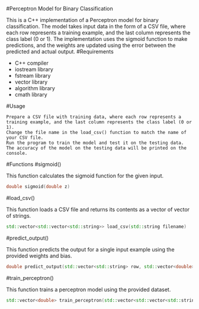 #Perceptron Model for Binary Classification

This is a C++ implementation of a Perceptron model for binary classification. The model takes input data in the form of a CSV file, where each row represents a training example, and the last column represents the class label (0 or 1). The implementation uses the sigmoid function to make predictions, and the weights are updated using the error between the predicted and actual output.
#Requirements

   - C++ compiler
   - iostream library
   - fstream library
   - vector library
   - algorithm library
   - cmath library

#Usage

    Prepare a CSV file with training data, where each row represents a training example, and the last column represents the class label (0 or 1).
    Change the file name in the load_csv() function to match the name of your CSV file.
    Run the program to train the model and test it on the testing data.
    The accuracy of the model on the testing data will be printed on the console.

#Functions
#sigmoid()

This function calculates the sigmoid function for the given input.

```c++
double sigmoid(double z)
```

#load_csv()

This function loads a CSV file and returns its contents as a vector of vector of strings.

```c++
std::vector<std::vector<std::string>> load_csv(std::string filename)
```

#predict_output()

This function predicts the output for a single input example using the provided weights and bias.

```C++
double predict_output(std::vector<std::string> row, std::vector<double> weights, double bias)
```

#train_perceptron()

This function trains a perceptron model using the provided dataset.

```C++
std::vector<double> train_perceptron(std::vector<std::vector<std::string>> data, double bias, int num_iter)
```

